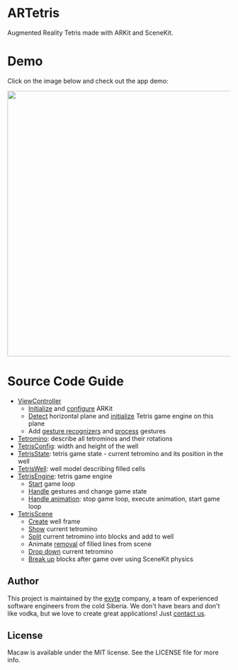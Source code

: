 # ARTetris
Augmented Reality Tetris made with ARKit and SceneKit.

# Demo
Click on the image below and check out the app demo:

<a href="https://youtu.be/DzYkvbS1nDE"><img src="http://i.imgur.com/BXi949y.jpg" width="600"></a>

# Source Code Guide

* [ViewController](/ARTetris/ViewController.swift)
  * [Initialize](/ARTetris/ViewController.swift#L18) and [configure](/ARTetris/ViewController.swift#L32) ARKit
  * [Detect](/ARTetris/ViewController.swift#L56) horizontal plane and [initialize](/ARTetris/ViewController.swift#L63) Tetris game engine on this plane
  * Add [gesture recognizers](/ARTetris/ViewController.swift#L76) and [process](/ARTetris/ViewController.swift#L89) gestures
* [Tetromino](/ARTetris/Tetromino.swift): describe all tetrominos and their rotations
* [TetrisConfig](/ARTetris/TetrisConfig.swift): width and height of the well
* [TetrisState](/ARTetris/TetrisState.swift): tetris game state - current tetromino and its position in the well
* [TetrisWell](/ARTetris/TetrisWell.swift): well model describing filled cells
* [TetrisEngine](/ARTetris/TetrisEngine.swift): tetris game engine
  * [Start](/ARTetris/TetrisEngine.swift#L102) game loop
  * [Handle](/ARTetris/TetrisEngine.swift#L32) gestures and change game state
  * [Handle animation](/ARTetris/TetrisEngine.swift#L94): stop game loop, execute animation, start game loop
* [TetrisScene](/ARTetris/TetrisScene.swift)
  * [Create](/ARTetris/TetrisScene.swift#L163) well frame
  * [Show](/ARTetris/TetrisScene.swift#L50) current tetromino
  * [Split](/ARTetris/TetrisScene.swift#L60) current tetromino into blocks and add to well
  * Animate [removal](/ARTetris/TetrisScene.swift#L74) of filled lines from scene
  * [Drop down](/ARTetris/TetrisScene.swift#L108) current tetromino
  * [Break up](/ARTetris/TetrisScene.swift#L117) blocks after game over using SceneKit physics

## Author

This project is maintained by the [exyte](http://www.exyte.com) company, a team of experienced software engineers from the cold Siberia. We don't have bears and don't like vodka, but we love to create great applications! Just [contact us](mailto:info@exyte.com).

## License

Macaw is available under the MIT license. See the LICENSE file for more info.
